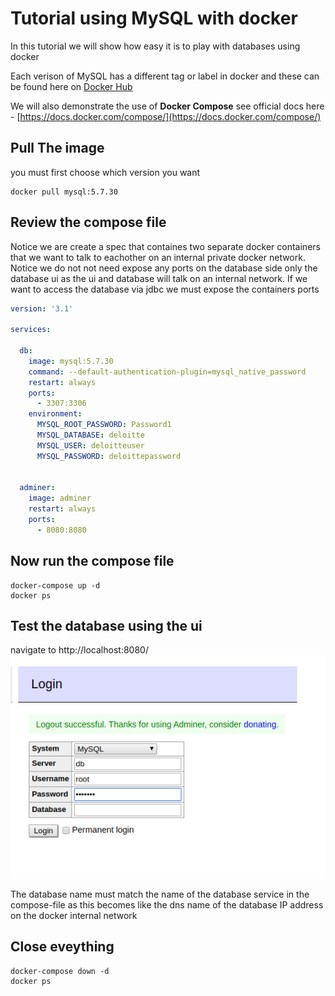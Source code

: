 # Tutorial using MySQL with docker

In this tutorial we will show how easy it is to play with databases using docker

Each verison of MySQL has a different tag or label in docker and these can be found here on [Docker Hub](https://hub.docker.com/_/mysql?tab=tags)

We will also demonstrate the use of **Docker Compose** see official docs here - [https://docs.docker.com/compose/](https://docs.docker.com/compose/)

## Pull The image
you must first choose which version you want
```shell
docker pull mysql:5.7.30
```

## Review the compose file
Notice we are create a spec that containes two separate docker containers that we want to talk to eachother on an internal private docker network. Notice we do not not need expose any ports on the database side only the database ui as the ui and database will talk on an internal network. If we want to access the database via jdbc we must expose the containers ports
```yaml
version: '3.1'

services:

  db:
    image: mysql:5.7.30
    command: --default-authentication-plugin=mysql_native_password
    restart: always
    ports:
      - 3307:3306
    environment:
      MYSQL_ROOT_PASSWORD: Password1
      MYSQL_DATABASE: deloitte
      MYSQL_USER: deloitteuser
      MYSQL_PASSWORD: deloittepassword


  adminer:
    image: adminer
    restart: always
    ports:
      - 8080:8080

```

## Now run the compose file
```shell
docker-compose up -d 
docker ps
```

## Test the database using the ui
navigate to http://localhost:8080/
![login screen](imgs/adminer.PNG)

The database name must match the name of the database service in the compose-file as this becomes like the dns name of the database IP address on the docker internal network

## Close eveything
```shell
docker-compose down -d 
docker ps
```

